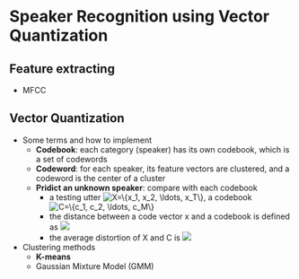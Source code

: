 # Speaker Recognition using Vector Quantization

## Feature extracting
- MFCC

## Vector Quantization
- Some terms and how to implement
    - **Codebook**: each category (speaker) has its own codebook, which is a set of codewords
    - **Codeword**: for each speaker, its feature vectors are clustered, and a codeword is the center of a cluster
    - **Pridict an unknown speaker**: compare with each codebook
        - a testing utter <img src="https://latex.codecogs.com/gif.latex?\inline&space;X=\{x_1,&space;x_2,&space;\ldots,&space;x_T\}" title="X=\{x_1, x_2, \ldots, x_T\}" />, a codebook <img src="https://latex.codecogs.com/gif.latex?\inline&space;C=\{c_1,&space;c_2,&space;\ldots,&space;c_M\}" title="C=\{c_1, c_2, \ldots, c_M\}" />
        - the distance between a code vector x and a codebook is defined as 
          <img src="https://latex.codecogs.com/gif.latex?d(x_i, C) = \min_{c_j} d(x_i, c_j)"/>
        - the average distortion of X and C is
          <img src="https://latex.codecogs.com/gif.latex?D(X, C) = \frac{1}{T}\sum_{i=1}^T d(x_i, C)"/>
- Clustering methods
  - **K-means**
  - Gaussian Mixture Model (GMM)